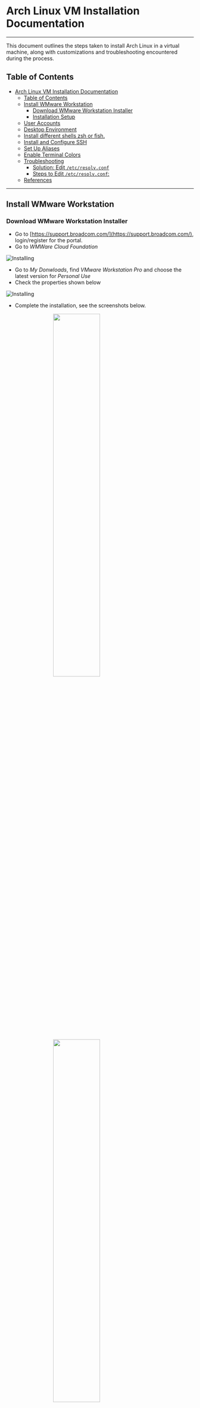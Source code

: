 # Arch Linux VM Installation Documentation
---
This document outlines the steps taken to install Arch Linux in a virtual machine, along with customizations and troubleshooting encountered during the process.

## Table of Contents
- [Arch Linux VM Installation Documentation](#arch-linux-vm-installation-documentation)
  - [Table of Contents](#table-of-contents)
  - [Install WMware Workstation](#install-wmware-workstation)
    - [Download WMware Workstation Installer](#download-wmware-workstation-installer)
    - [Installation Setup](#installation-setup)
  - [User Accounts](#user-accounts)
  - [Desktop Environment](#desktop-environment)
  - [Install different shells zsh or fish.](#install-different-shells-zsh-or-fish)
  - [Install and Configure SSH](#install-and-configure-ssh)
  - [Set Up Aliases](#set-up-aliases)
  - [Enable Terminal Colors](#enable-terminal-colors)
  - [Troubleshooting](#troubleshooting)
    - [Solution: Edit `/etc/resolv.conf`](#solution-edit-etcresolvconf)
    - [Steps to Edit `/etc/resolv.conf`:](#steps-to-edit-etcresolvconf)
  - [References](#references)

---
## Install WMware Workstation
### Download WMware Workstation Installer
- Go to [https://support.broadcom.com/](https://support.broadcom.com/), login/register for the portal. 
- Go to *WMWare Cloud Foundation* 
  
![Installing](./resources/img/WMware%20Foundation.png)
- Go to *My Donwloads*, find *VMware Workstation Pro* and choose the latest version for *Personal Use*
- Check the properties shown below

![Installing](./resources/img/SHA2.png)
- Complete the installation, see the screenshots below.

<img src="./resources/img/1.png" width="50%"  style="display:block;margin: auto;" />
<img src="./resources/img/2.png" width="50%" style="display:block;margin: auto;" />
<img src="./resources/img/3.png" width="50%" style="display:block;margin: auto;" />
<img src="./resources/img/4.png" width="50%" style="display:block;margin: auto;" />
<img src="./resources/img/5.png" width="50%" style="display:block;margin: auto;" />
<img src="./resources/img/6.png" width="50%" style="display:block;margin: auto;" />
<img src="./resources/img/7.png" width="50%" style="display:block;margin: auto;" />
<img src="./resources/img/8.png" width="50%" style="display:block;margin: auto;" />


### Installation Setup

1. **Download Arch Linux ISO**  
Download the latest Arch Linux ISO from [archlinux.org](https://archlinux.org/download/). This installation uses archlinux.doridian.net.
  ![arch-linux](./resources/img/arch-linux.png)  
**Description:** The ISO image contains the Arch Linux operating system files necessary for installation. Choosing a reliable source ensures the integrity and authenticity of the download.   
2. **Set Up VM**  
Use VMware to create a VM. Allocate at least 4GB of RAM and 20GB of disk space. See the steps below.
<img src="./resources/img/1.1.png"   style="display:block;margin: auto;" />
<img src="./resources/img/1.2.png" width="50%" style="display:block;margin: auto;" />
<img src="./resources/img/1.3.png" width="50%" style="display:block;margin: auto;" />
<img src="./resources/img/1.4.png" width="50%" style="display:block;margin: auto;" />
<img src="./resources/img/1.6.png" width="50%" style="display:block;margin: auto;" />
<img src="./resources/img/1.5.png" width="50%" style="display:block;margin: auto;" />
<img src="./resources/img/1.7.png" width="50%" style="display:block;margin: auto;" />
<img src="./resources/img/1.8.png" width="50%" style="display:block;margin: auto;" />

**Description:** Setting up a virtual machine (VM) allows you to run Arch Linux in an isolated environment. Sufficient RAM and disk space are essential for a smooth installation and performance of the OS.

3. **Boot into Arch ISO**  
Boot the VM using the downloaded ISO.
<img src="./resources/img/2.1.png"  style="display:block;margin: auto;" />
<img src="./resources/img/2.2.png"  style="display:block;margin: auto;" />
<img src="./resources/img/2.3.png"  style="display:block;margin: auto;" />

4. **Partition the Disk**  
Use `fdisk` or `cfdisk` to create partitions:
- `/dev/sda1` - 1G - for /boot
- `/dev/sda2` - 5G - for root
- `/dev/sda3` - 1G - for swap

  First, run the below command to find out the device identifier:
    ```bash
      fdisk -l
    ```

  **Description:** `fdisk -l` lists all disks and their partitions, allowing you to identify your target disk for partitioning.

  <img src="./resources/img/3.1.png"  style="display:block;margin: auto;" />

  Then, with the device identifier, run the below command to start partitioning your disk. Make sure to change `/dev/sda` as per your system.
  ```bash
    cfdisk /dev/sda
  ```

  **Description:** `cfdisk` is a command-line partitioning tool. This command opens the partitioning interface for the specified disk.

  <img src="./resources/img/3.2.png"  style="display:block;margin: auto;" />

  Select `label type = dos` in the next prompt.
  
  Select the free space and choose option NEW from the bottom. 

  **Description:** Creating a new partition allows you to allocate space for the system, including boot, root, and swap partitions.

  <img src="./resources/img/3.3.png" style="display:block;margin: auto;" />

  Run the below command to check before you proceed to see in three partitions are listed.

  ```bash
    fdisk -l
  ```
  <img src="./resources/img/3.4.png" style="display:block;margin: auto;" />

  Run the following commands in sequence to format and create an ext4 file system in the newly created partition above. Make sure you change the /dev/sda1 and /dev/sda2 as per your need.
  ```bash
    mkfs.fat -F32 /dev/sda1
    mkfs.ext4 /dev/sda2
    mount /dev/sda2 /mnt
    mkdir /mnt/boot
    mount /dev/sda1 /mnt/boot
  ```
  **Description:**
  - `mkfs.fat -F32 /dev/sda1`: Formats the `/boot` partition as FAT32, necessary for boot loaders.
  - `mkfs.ext4 /dev/sda2`: Formats the root partition as ext4, a widely used Linux filesystem.
  - `mount /dev/sda2 /mnt`: Mounts the root partition to `/mnt`, the temporary root directory during installation.
  - `mkdir /mnt/boot`: Creates a directory for the boot partition.
  - `mount /dev/sda1 /mnt/boot`: Mounts the boot partition, allowing the boot loader to store necessary files.


  After completion, mount the system and create the necessary directories.

  ```bash
    mount /dev/sda2 /mnt
    mkdir /mnt/boot /mnt/var /mnt/home
    mount /dev/sda1 /mnt/boot
  ```

  **Description:** This sets up the filesystem hierarchy by mounting partitions to specific directories for proper access during and after installation.

  <img src="./resources/img/3.5.png"  style="display:block;margin: auto;" />

5. **Install Essential Packages**  
  Install base packages:
    ```bash
    pacman -Syy
    pacstrap /mnt base base-devel linux linux-firmware nano dhcpcd net-tools grub
    ```
    
    **Description:**
    - `pacman -Syy:` Updates the package database, ensuring the latest package information is used.
    - `pacstrap /mnt base base-devel linux linux-firmware nano dhcpcd net-tools grub`: Installs essential packages to the mounted filesystem:
    - base: Core system packages.
    - base-devel: Development tools.
    - linux: The Linux kernel.
    - linux-firmware: Firmware for hardware.
    - nano: A text editor for command-line use.
     - dhcpcd: DHCP client for automatic network configuration.
     - net-tools: Networking utilities.
     - grub: The bootloader to manage booting.

6. **Configure the System**  
  Generate fstab and configure hostname, timezone, and locale:
    ```bash
    genfstab -U /mnt >> /mnt/etcfstab
    arch-chroot /mnt
    ln -sf /usr/share/zoneinfoRegion/Chicago /etc/localtime
    hwclock --systohc
    echo "en_US.UTF-8 UTF-8" > etc/    locale.gen
    locale-gen
    echo "nuraiym" > /etchostname
    ```

    **Description:**
    - `genfstab -U /mnt >> /mnt/etc/fstab`: Generates the filesystem table, necessary for automatic mounting of partitions on boot
    - `arch-chroot /mnt`: Changes root into the newly installed system, allowing further configuration.
    - `ln -sf /usr/share/zoneinfo/Region/Chicago /etc/localtime`: Sets the timezone, which is important for accurate timekeeping.
    - `hwclock --systohc`: Syncs the hardware clock to the system clock.
    - `echo "en_US.UTF-8 UTF-8" > /etc/locale.gen`: Prepares the locale configuration for English (US).
    - `locale-gen`: Generates the locale data.
    - `echo "nuraiym" > /etc/hostname`: Sets the system's hostname, which identifies the machine on a network.

    The next step is to set up the root user password, create an admin user, and add the user to the sudoers file.

    Follow the below commands in sequence. Make sure to change the user name from debugpoint to something else as per your need.
    ```bash
    passwd root
    useradd -m -g users -G wheel -s /bin/bash nuraiym
    passwd nuraiym
    ```

    Open the sudoers file and add the below lines.

    ```bash
    nano /etc/sudoers
    ```

    Add below lines. As you already created the root user, the entry should be there.
    ```bash
    root ALL=(ALL) ALL
    nuraiym ALL=(ALL) ALL
    ```
7. **Install Bootloader**  
  Install grub, setup the initial ramdisk environment, unmount the system using the below commands in sequence.
    ```bash
    grub-install /dev/sda
    grub-mkconfig -o /boot/grub/grub.cfg
    mkinitcpio -p linux
    ```

    **Description:**
    - `grub-install /dev/sda`: Installs the GRUB bootloader to the specified disk, allowing the system to boot
    - `grub-mkconfig -o /boot/grub/grub.cfg`: Generates the GRUB configuration file, which defines boot options
    - `mkinitcpio -p linux`: Creates the initial ramdisk, which contains the necessary drivers and modules for booting.

    Then reboot the system.
    ```bash
    umount /mnt/boot
    umount /mnt
    reboot
    ```
8. **Install LXQt Desktop**   
  After reboot, choose Arch Linux from grub. In the Arch Linux prompt, start running the following commands in sequence. These commands install the Xorg server, display manager, LXQt desktop components, controller packages, and additional applications.

    For all the commands, use the default, i.e. press enter when asked.

   - Installs the Xorg server, which provides the graphical interface for the desktop environment.
   ```bash
   sudo pacman -S --needed xorg
   ```
   - Install display manager, lxqt desktop. Approx install size is 100 MB. Installs the LXQt desktop environment and dependencies, including the Simple Desktop Display Manager (SDDM).
   ```bash
   sudo pacman -S --needed lxqt xdg-utils ttf-freefont sddm
   ```
   - Install additional components (approx 80 MB)
   ```bash
   sudo pacman -S --needed libpulse libstatgrab libsysstat lm_sensors network-manager-applet oxygen-icons pavucontrol-qt
   ```
   - Install applications
   ```bash
   sudo pacman -S --needed firefox vlc filezilla leafpad xscreensaver archlinux-wallpaper
   ```
   - Now it’s time to enable the display manager and network manager as a service. So that, the next time you log on, they can run automatically by systemd.
   ```bash
   systemctl enable sddm
   systemctl enable NetworkManager
   ```
   - Reboot the system using the reboot command.
   ```bash
   reboot
   ```

  Now you can log in using the user id and password which you just created.

  <img src="./resources/img/3.6.png" style="display:block;margin: auto;" />


**Note:** If some of the commands are not working, you may need to put sudo before running it.


## User Accounts
1. Create User Account
  
    Add user accounts for justin, and codi:
   ```bash 
   useradd -m -G users -s /bin/  bash  justin
   useradd -m -G users -s /bin/  bash  codi
   ```
    User account for *nuraiym* was created in previous section.
2. Set Passwords

    Assign passwords to users and enforce a password change on the first login:
    ```bash 
    passwd justin #Type GraceHopper1906
    passwd codi #Type GraceHopper1906
    chage -d 0 justin
    chage -d 0 codi
    ```

    <img src="./resources/img/users1.png" style="display:block;margin: auto;" />
3. Configure sudo

    Edit the sudoers file to grant sudo permissions:
    Open the sudoers file and add the below lines.

      ```bash
      nano /etc/sudoers
      ```

      Add below lines. As you already created the root user, the entry should be there.
      ```bash
      root ALL=(ALL) ALL
      nuraiym ALL=(ALL) ALL
      justin ALL=(ALL) ALL
      codi ALL=(ALL) ALL
      ```

      <img src="./resources/img/users2.png" style="display:block;margin: auto;" />

## Desktop Environment
1. Enable the Display Manager
   Enable LightDM as the display manager:
    ```bash 
    pacman -S lightdm lightdm-gtk-greeter
    systemctl enable lightdm
    ```
2. **Reboot**
  
  Reboot the system to verify the installation:
    ```bash 
    reboot
    ```

## Install different shells zsh or fish.
1. **Install a fish**

    Install and configure fish:
    ```bash 
    sudo pacman -S fish
    chsh -s /bin/fish nuraiym
    ```

      <img src="./resources/img/fish.png" style="display:block;margin: auto;" />

2. **Install a zsh**
   
    Install and configure zsh:
    ```bash 
    pacman -S zsh
    chsh -s /bin/zsh nuraiym
    ```

      <img src="./resources/img/zsh.png" style="display:block;margin: auto;" />


## Install and Configure SSH
  Install SSH and start it at boot
  ```bash 
  pacman -S openssh
  systemctl enable sshd
  systemctl start sshd
  ```
  <img src="./resources/img/ssh1.png" style="display:block;margin: auto;" />
  <img src="./resources/img/ssh2.png" style="display:block;margin: auto;" />
      
## Set Up Aliases
Add custom aliases to `.zshrc` or `.bashrc`:
  1. **Edit shell configuration file:** 
     - For Bash, edit `.bashrc` :
        ```bash 
        sudo nano ~/.bashrc
        ``` 
     - For Zsh, edit `.zshrc`:
       ```bash 
       sudo nano ~/.zshrc
       ``` 
  2. **Add aliases:**
      ```bash 
      alias update='sudo pacman -Syu'   # Update the system
      alias cls='clear'                 # Clear the terminal
      alias ..='cd ..'                  # Go up one directory
      alias ll='ls -lh'                 # List files with details
      ``` 
  3. **Reload the configuration file to apply the changes:**
     - For Bash:
        ```bash 
        sudo source ~/.bashrc
        ``` 
     - For Zsh:
       ```bash 
       source ~/.zshrc
       ```  
  4. **Add aliases from web page if the internet connection established and curl is installed**      
     - For Bash: get the raw - data from github page and append it to `.bashrc`
        ```bash 
        sudo wget -qO- https://raw.githubusercontent.com/username/repository/branch/filename >> ~/.bashrc

        ``` 

## Enable Terminal Colors
To enable color coding in the terminal like the Arch ISO installation process, follow these steps:
   1. **Bash**
        - Edit the `.bashrc` file to enable color support
          ```bash 
          sudo nano ~/.bashrc
          ```
        - Add or uncomment the following lines to enable colored output (enable color for ls and grep)::
          ```bash 
          alias ls='ls --color=auto'
          alias grep='grep --color=auto'
          ```
        - Save and close the file, then reload `.bashrc`
          ```bash 
          sudo source ~/.bashrc
          ```
   2. **Zsh**
        - Edit the `.zshrc` file:
          ```bash 
          sudo nano ~/.zshrc
          ```
        - Add the following lines to enable colored output (enable color for ls and grep):
          ```bash 
          alias ls='ls --color=auto'
          alias grep='grep --color=auto'
          ```
        - Save and close the file, then reload `.zshrc`
          ```bash 
          sudo source ~/.zshrc
          ```

<img src="./resources/img/alias.png" alt="Alias Image" style="display:block;margin: auto;" />
<p>.bashrc-File</p>

<img src="./resources/img/color.png" alt="Alias Image" style="display:block;margin: auto;" />
<p>Terminal after changing the colors and setting the aliases</p>


## Troubleshooting 
When running the pacman -Syy command, I got errors "failed retrieving file 'core.db' from mirrors.lty.org". This occured due to issues with the configured mirrors, which are the servers from which pacman downloads packages and updates. If the mirrors are outdated, unreachable, or experiencing downtime, pacman won't be able to fetch the necessary database files, leading to synchronization failures.
<img src="./resources/img/problems.png" alt="Problems" style="display:block;margin: auto;" />
  ### Solution: Edit `/etc/resolv.conf`
  To address potential DNS resolution failures, you can edit the `/etc/resolv.conf` file to ensure that your system can resolve domain names properly.
  ### Steps to Edit `/etc/resolv.conf`:

1. **Open the Terminal.**
2. **Edit the `resolv.conf` file** using a text editor, such as `nano`:

   ```bash
   sudo nano /etc/resolv.conf
   ```
3. **Add or update the following**  to use Google’s DNS servers:  
   ```bash
   nameserver 8.8.8.8
   nameserver 8.8.4.4
   ```
   This configuration directs the system to use Google's public DNS servers, which are generally reliable and fast.
4. Save the file and restart  network service:
      ```bash
      sudo systemctl restart NetworkManager
      ```
5. Reboot the server
      ```bash
      reboot
      ```
6. Test 
      ```bash
      ping -c 4 google.com
      sudo pacman -Syy
      ```
## References
- [Arch Linux Installation Wiki](https://wiki.archlinux.org/title/Installation_guide)
- [Arch User Repository (AUR)](https://aur.archlinux.org/)
- [ChatGPT](https://chatgpt.com/)